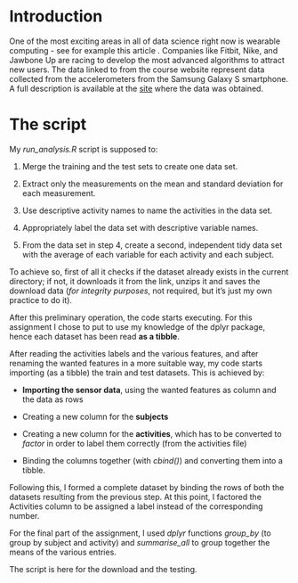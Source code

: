 Introduction
============

One of the most exciting areas in all of data science right now is
wearable computing - see for example this article . Companies like
Fitbit, Nike, and Jawbone Up are racing to develop the most advanced
algorithms to attract new users. The data linked to from the course
website represent data collected from the accelerometers from the
Samsung Galaxy S smartphone. A full description is available at the
[site](http://archive.ics.uci.edu/ml/datasets/Human+Activity+Recognition+Using+Smartphones)
where the data was obtained.

The script
==========

My *run\_analysis.R* script is supposed to:

1.  Merge the training and the test sets to create one data set.

2.  Extract only the measurements on the mean and standard deviation for
    each measurement.

3.  Use descriptive activity names to name the activities in the data
    set.

4.  Appropriately label the data set with descriptive variable names.

5.  From the data set in step 4, create a second, independent tidy data
    set with the average of each variable for each activity and each
    subject.

To achieve so, first of all it checks if the dataset already exists in
the current directory; if not, it downloads it from the link, unzips it
and saves the download data (*for integrity purposes*, not required, but
it’s just my own practice to do it).

After this preliminary operation, the code starts executing. For this
assignment I chose to put to use my knowledge of the dplyr package,
hence each dataset has been read **as a tibble**.

After reading the activities labels and the various features, and after
renaming the wanted features in a more suitable way, my code starts
importing (as a tibble) the train and test datasets. This is achieved
by:

-   **Importing the sensor data**, using the wanted features as column
    and the data as rows

-   Creating a new column for the **subjects**

-   Creating a new column for the **activities**, which has to be
    converted to *factor* in order to label them correctly (from the
    activities file)

-   Binding the columns together (with *cbind()*) and converting them
    into a tibble.

Following this, I formed a complete dataset by binding the rows of both
the datasets resulting from the previous step. At this point, I factored
the Activities column to be assigned a label instead of the
corresponding number.

For the final part of the assignment, I used *dplyr* functions
*group\_by* (to group by subject and activity) and *summarise\_all* to
group together the means of the various entries.

The script is here for the download and the testing.
